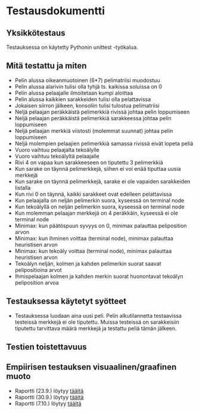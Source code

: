 # Testausdokumentti

## Yksikkötestaus
Testauksessa on käytetty Pythonin unittest -työkalua.

## Mitä testattu ja miten
* Pelin alussa oikeanmuotoinen (6*7) pelimatriisi muodostuu
* Pelin alussa alarivin tulisi olla tyhjä ts. kaikissa soluissa on 0
* Pelin alussa pelaajalle ilmoitetaan kumpi aloittaa
* Pelin alussa kaikkien sarakkeiden tulisi olla pelattavissa
* Jokaisen siirron jälkeen, konsoliin tulisi tulostua pelimatriisi
* Neljä pelaajan peräkkäistä pelimerkkiä rivissä johtaa pelin loppumiseen
* Neljä pelaajan peräkkäistä pelimerkkiä sarakkeessa johtaa pelin loppumiseen
* Neljä pelaajan merkkiä viistosti (molemmat suunnat) johtaa pelin loppumiseen
* Neljä molempien pelaajien pelimerkkiä samassa rivissä eivät lopeta peliä
* Vuoro vaihtuu pelaajalta tekoälylle
* Vuoro vaihtuu tekoälyltä pelaajalle
* Rivi 4 on vapaa kun sarakkeeseen on tiputettu 3 pelimerkkiä
* Kun sarake on täynnä pelimerkkejä, siihen ei voi enää tiputtaa uusia merkkejä
* Kun sarake on täynnä pelimerkkejä, sarake ei ole vapaiden sarakkeiden listalla
* Kun rivi 0 on täynnä, kaikki sarakkeet ovat edelleen pelattavissa
* Kun pelaajalla on neljän pelimerkin suora, kyseessä on terminal node
* Kun tekoälyllä on neljän pelimerkin suora, kyseessä on terminal node
* Kun molemman pelaajan merkkejä on 4 peräkkäin, kyseessä ei ole terminal node
* Minimax: kun päätöspuun syvyys on 0, minimax palauttaa peliposition arvon
* Minimax: kun ihminen voittaa (terminal node), minimax palauttaa heuristisen arvon
* Minimax: kun tekoäly voittaa (terminal node), minimax palauttaa heuristisen arvon
* Tekoälyn neljän, kolmen ja kahden pelimerkin suorat saavat pelipositioina arvot
* Ihmispelaajan kolmen ja kahden merkin suorat huonontavat tekoälyn peliposition arvoa

## Testauksessa käytetyt syötteet
* Testauksessa luodaan aina uusi peli. Pelin alkutilannetta testaavissa testeissä merkkejä ei ole tiputettu. 
Muissa testeissä on sarakkeisiin tiputettu tarvittava määrä merkkejä ja testattu peliä tämän jälkeen.

## Testien toistettavuus

## Empiirisen testauksen visuaalinen/graafinen muoto
* Raportti (23.9.) löytyy [täältä](https://github.com/aarekr/ConnectFour/blob/main/Testit/Testikattavuus_2023-09-23.JPG)
* Raportti (30.9.) löytyy [täältä](https://github.com/aarekr/ConnectFour/blob/main/Testit/Testikattavuus_2023-09-30.JPG)
* Raportti (7.10.) löytyy [täältä](https://github.com/aarekr/ConnectFour/blob/main/Testit/Testikattavuus_2023-10-07.JPG)
